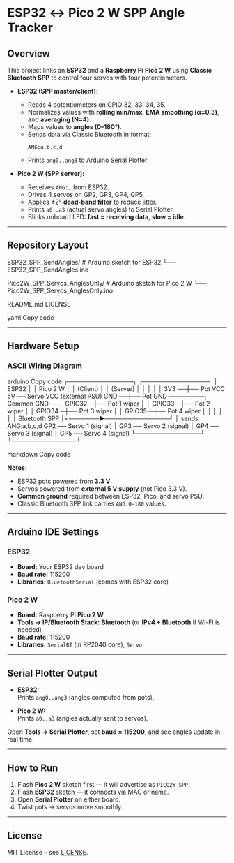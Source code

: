 # ESP32 ↔ Pico 2 W SPP Angle Tracker

## Overview
This project links an **ESP32** and a **Raspberry Pi Pico 2 W** using **Classic Bluetooth SPP** to control four servos with four potentiometers.

- **ESP32 (SPP master/client):**
  - Reads 4 potentiometers on GPIO 32, 33, 34, 35.
  - Normalizes values with **rolling min/max**, **EMA smoothing (α=0.3)**, and **averaging (N=4)**.
  - Maps values to **angles (0–180°)**.
  - Sends data via Classic Bluetooth in format:  
    ```
    ANG:a,b,c,d
    ```
  - Prints `ang0..ang3` to Arduino Serial Plotter.

- **Pico 2 W (SPP server):**
  - Receives `ANG:…` from ESP32.
  - Drives 4 servos on GP2, GP3, GP4, GP5.
  - Applies ±2° **dead-band filter** to reduce jitter.
  - Prints `a0..a3` (actual servo angles) to Serial Plotter.
  - Blinks onboard LED: **fast = receiving data**, **slow = idle**.

---

## Repository Layout
ESP32_SPP_SendAngles/ # Arduino sketch for ESP32
└── ESP32_SPP_SendAngles.ino

Pico2W_SPP_Servos_AnglesOnly/ # Arduino sketch for Pico 2 W
└── Pico2W_SPP_Servos_AnglesOnly.ino

README.md
LICENSE

yaml
Copy code

---

## Hardware Setup

### ASCII Wiring Diagram

arduino
Copy code
     ┌───────────────┐                     ┌───────────────┐
     │     ESP32     │                     │   Pico 2 W    │
     │   (Client)    │                     │   (Server)    │
     │               │                     │               │
3V3 ──┼── Pot VCC 5V ── Servo VCC (external PSU)
GND ──┼── Pot GND ────────┐ Common GND ──┐
GPIO32 ─┼── Pot 1 wiper │ │
GPIO33 ─┼── Pot 2 wiper │ │
GPIO34 ─┼── Pot 3 wiper │ │
GPIO35 ─┼── Pot 4 wiper │ │
│ │ │
│ Bluetooth SPP │<───────►───────────────┘
│ sends ANG:a,b,c,d GP2 ── Servo 1 (signal)
│ GP3 ── Servo 2 (signal)
│ GP4 ── Servo 3 (signal)
│ GP5 ── Servo 4 (signal)
└───────────────┘ └───────────────┘

markdown
Copy code

**Notes:**
- ESP32 pots powered from **3.3 V**.  
- Servos powered from **external 5 V supply** (not Pico 3.3 V).  
- **Common ground** required between ESP32, Pico, and servo PSU.  
- Classic Bluetooth SPP link carries `ANG:0–180` values.

---

## Arduino IDE Settings

### ESP32
- **Board:** Your ESP32 dev board  
- **Baud rate:** 115200  
- **Libraries:** `BluetoothSerial` (comes with ESP32 core)

### Pico 2 W
- **Board:** Raspberry Pi **Pico 2 W**  
- **Tools → IP/Bluetooth Stack:** **Bluetooth** (or **IPv4 + Bluetooth** if Wi-Fi is needed)  
- **Baud rate:** 115200  
- **Libraries:** `SerialBT` (in RP2040 core), `Servo`

---

## Serial Plotter Output

- **ESP32:**  
  Prints `ang0..ang3` (angles computed from pots).  

- **Pico 2 W:**  
  Prints `a0..a3` (angles actually sent to servos).  

Open **Tools → Serial Plotter**, set **baud = 115200**, and see angles update in real time.

---

## How to Run

1. Flash **Pico 2 W** sketch first — it will advertise as `PICO2W_SPP`.  
2. Flash **ESP32** sketch — it connects via MAC or name.  
3. Open **Serial Plotter** on either board.  
4. Twist pots → servos move smoothly.  

---

## License
MIT License – see [LICENSE](LICENSE).
